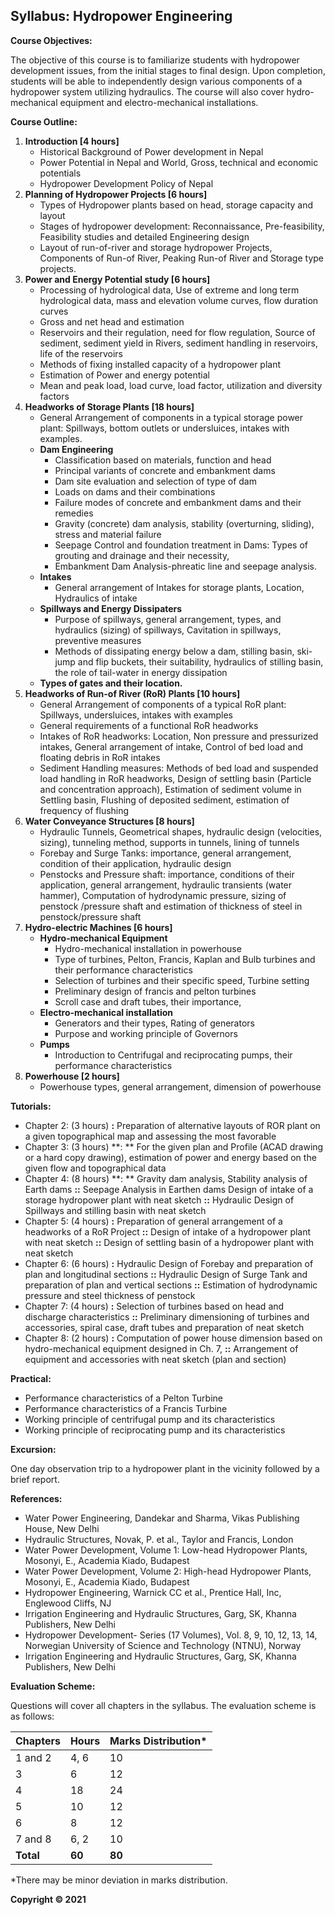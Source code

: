 ## Syllabus: Hydropower Engineering

**Course Objectives:**

The objective of this course is to familiarize students with hydropower development issues, from the initial stages to final design. Upon completion, students will be able to independently design various components of a hydropower system utilizing hydraulics. The course will also cover hydro-mechanical equipment and electro-mechanical installations.

**Course Outline:**

1. **Introduction [4 hours]**
   * Historical Background of Power development in Nepal
   * Power Potential in Nepal and World, Gross, technical and economic potentials
   * Hydropower Development Policy of Nepal
2. **Planning of Hydropower Projects [6 hours]**
   * Types of Hydropower plants based on head, storage capacity and layout
   * Stages of hydropower development: Reconnaissance, Pre-feasibility, Feasibility studies and detailed Engineering design
   * Layout of run-of-river and storage hydropower Projects, Components of Run-of River, Peaking Run-of River and Storage type projects.
3. **Power and Energy Potential study [6 hours]**
   * Processing of hydrological data, Use of extreme and long term hydrological data, mass and elevation volume curves, flow duration curves
   * Gross and net head and estimation
   * Reservoirs and their regulation, need for flow regulation, Source of sediment, sediment yield in Rivers, sediment handling in reservoirs, life of the reservoirs
   * Methods of fixing installed capacity of a hydropower plant
   * Estimation of Power and energy potential
   * Mean and peak load, load curve, load factor, utilization and diversity factors
4. **Headworks of Storage Plants [18 hours]**
   * General Arrangement of components in a typical storage power plant: Spillways, bottom outlets or undersluices, intakes with examples.
   * **Dam Engineering**
      * Classification based on materials, function and head
      * Principal variants of concrete and embankment dams
      * Dam site evaluation and selection of type of dam
      * Loads on dams and their combinations
      * Failure modes of concrete and embankment dams and their remedies
      * Gravity (concrete) dam analysis, stability (overturning, sliding), stress and material failure
      * Seepage Control and foundation treatment in Dams: Types of grouting and drainage and their necessity,
      * Embankment Dam Analysis-phreatic line and seepage analysis.
   * **Intakes**
     * General arrangement of Intakes for storage plants, Location, Hydraulics of intake
   * **Spillways and Energy Dissipaters**
      * Purpose of spillways, general arrangement, types, and hydraulics (sizing) of spillways, Cavitation in spillways, preventive measures
      * Methods of dissipating energy below a dam, stilling basin, ski-jump and flip buckets, their suitability, hydraulics of stilling basin, the role of tail-water in energy dissipation
   * **Types of gates and their location.**
5. **Headworks of Run-of River (RoR) Plants [10 hours]**
   * General Arrangement of components of a typical RoR plant: Spillways, undersluices, intakes with examples
   * General requirements of a functional RoR headworks
   * Intakes of RoR headworks: Location, Non pressure and pressurized intakes, General arrangement of intake, Control of bed load and floating debris in RoR intakes
   * Sediment Handling measures: Methods of bed load and suspended load handling in RoR headworks, Design of settling basin (Particle and concentration approach), Estimation of sediment volume in Settling basin, Flushing of deposited sediment, estimation of frequency of flushing
6. **Water Conveyance Structures [8 hours]**
   * Hydraulic Tunnels, Geometrical shapes, hydraulic design (velocities, sizing), tunneling method, supports in tunnels, lining of tunnels
   * Forebay and Surge Tanks: importance, general arrangement, condition of their application, hydraulic design
   * Penstocks and Pressure shaft: importance, conditions of their application, general arrangement, hydraulic transients (water hammer), Computation of hydrodynamic pressure, sizing of penstock /pressure shaft and estimation of thickness of steel in penstock/pressure shaft
7. **Hydro-electric Machines [6 hours]**
   * **Hydro-mechanical Equipment**
      * Hydro-mechanical installation in powerhouse
      * Type of turbines, Pelton, Francis, Kaplan and Bulb turbines and their performance characteristics
      * Selection of turbines and their specific speed, Turbine setting
      * Preliminary design of francis and pelton turbines
      * Scroll case and draft tubes, their importance,
   * **Electro-mechanical installation**
      * Generators and their types, Rating of generators
      * Purpose and working principle of Governors
   * **Pumps**
      * Introduction to Centrifugal and reciprocating pumps, their performance characteristics
8. **Powerhouse [2 hours]**
   * Powerhouse types, general arrangement, dimension of powerhouse

**Tutorials:**

* Chapter 2: (3 hours) **:** Preparation of alternative layouts of ROR plant on a given topographical map and assessing the most favorable
* Chapter 3: (3 hours) **: ** For the given plan and Profile (ACAD drawing or a hard copy drawing), estimation of power and energy based on the given flow and topographical data
* Chapter 4: (8 hours) **: ** Gravity dam analysis, Stability analysis of Earth dams **::** Seepage Analysis in Earthen dams Design of intake of a storage hydropower plant with neat sketch **::** Hydraulic Design of Spillways and stilling basin with neat sketch
* Chapter 5: (4 hours) **:** Preparation of general arrangement of a headworks of a RoR Project **::** Design of intake of a hydropower plant with neat sketch **::** Design of settling basin of a hydropower plant with neat sketch
* Chapter 6: (6 hours) **:** Hydraulic Design of Forebay and preparation of plan and longitudinal sections **::** Hydraulic Design of Surge Tank and preparation of plan and vertical sections **::** Estimation of hydrodynamic pressure and steel thickness of penstock
* Chapter 7: (4 hours) **:** Selection of turbines based on head and discharge characteristics **::** Preliminary dimensioning of turbines and accessories, spiral case, draft tubes and preparation of neat sketch
* Chapter 8: (2 hours) **:** Computation of power house dimension based on hydro-mechanical equipment designed in Ch. 7, **::** Arrangement of equipment and accessories with neat sketch (plan and section)

**Practical:**

* Performance characteristics of a Pelton Turbine
* Performance characteristics of a Francis Turbine
* Working principle of centrifugal pump and its characteristics
* Working principle of reciprocating pump and its characteristics

**Excursion:**

One day observation trip to a hydropower plant in the vicinity followed by a brief report.

**References:**

* Water Power Engineering, Dandekar and Sharma, Vikas Publishing House, New Delhi
* Hydraulic Structures, Novak, P. et al., Taylor and Francis, London
* Water Power Development, Volume 1: Low-head Hydropower Plants, Mosonyi, E., Academia Kiado, Budapest
* Water Power Development, Volume 2: High-head Hydropower Plants, Mosonyi, E., Academia Kiado, Budapest
* Hydropower Engineering, Warnick CC et al., Prentice Hall, Inc, Englewood Cliffs, NJ
* Irrigation Engineering and Hydraulic Structures, Garg, SK, Khanna Publishers, New Delhi
* Hydropower Development- Series (17 Volumes), Vol. 8, 9, 10, 12, 13, 14, Norwegian University of Science and Technology (NTNU), Norway
* Irrigation Engineering and Hydraulic Structures, Garg, SK, Khanna Publishers, New Delhi

**Evaluation Scheme:**

Questions will cover all chapters in the syllabus. The evaluation scheme is as follows:

| Chapters | Hours | Marks Distribution* |
|---|---|---|
| 1 and 2 | 4, 6 | 10 |
| 3 | 6 | 12 |
| 4 | 18 | 24 |
| 5 | 10 | 12 |
| 6 | 8 | 12 |
| 7 and 8 | 6, 2 | 10 |
| **Total** | **60** | **80** |

*There may be minor deviation in marks distribution.

**Copyright &copy; 2021** 

